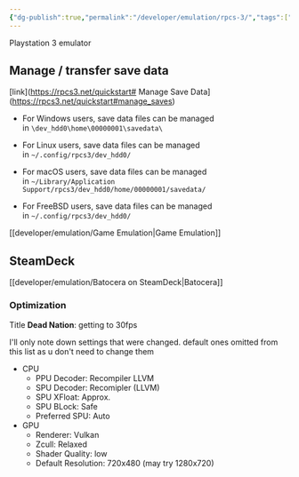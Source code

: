 ```yaml
---
{"dg-publish":true,"permalink":"/developer/emulation/rpcs-3/","tags":["emulation","gaming"],"created":"2025-04-09T22:18:08.967-05:00","updated":"2025-04-09T11:40:56.000-05:00"}
---
```


Playstation 3 emulator

## Manage / transfer save data
[link](https://rpcs3.net/quickstart# Manage Save Data](https://rpcs3.net/quickstart#manage_saves)
  
- For Windows users, save data files can be managed in `\dev_hdd0\home\00000001\savedata\`

- For Linux users, save data files can be managed in `~/.config/rpcs3/dev_hdd0/`

- For macOS users, save data files can be managed in `~/Library/Application Support/rpcs3/dev_hdd0/home/00000001/savedata/`

- For FreeBSD users, save data files can be managed in `~/.config/rpcs3/dev_hdd0/`

[[developer/emulation/Game Emulation\|Game Emulation]]

## SteamDeck
[[developer/emulation/Batocera on SteamDeck\|Batocera]]

### Optimization
Title **Dead Nation**: getting to 30fps

I'll only note down settings that were changed. default ones omitted from this list as u don't need to change them

- CPU
	- PPU Decoder: Recompiler LLVM
	- SPU Decoder: Recomipler (LLVM)
	- SPU XFloat: Approx.
	- SPU BLock: Safe
	- Preferred SPU: Auto
- GPU
	- Renderer: Vulkan
	- Zcull: Relaxed
	- Shader Quality: low
	- Default Resolution: 720x480 (may try 1280x720)